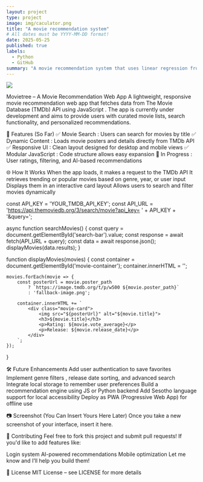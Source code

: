 ```yaml
---
layout: project
type: project
image: img/caculator.png
title: "A movie recommendation system"
# All dates must be YYYY-MM-DD format!
date: 2025-05-25
published: true
labels:
  - Python
  - GitHub
summary: "A movie recommendation system that uses linear regression from Scikit-learn."
---
```


<img class="img-fluid" src="../img/Screenshot.png">


Movietree – A Movie Recommendation Web App
A lightweight, responsive movie recommendation web app that fetches data from The Movie Database (TMDb) API using JavaScript . The app is currently under development and aims to provide users with curated movie lists, search functionality, and personalized recommendations.

🧩 Features (So Far)
✅ Movie Search : Users can search for movies by title
✅ Dynamic Content : Loads movie posters and details directly from TMDb API
✅ Responsive UI : Clean layout designed for desktop and mobile views
✅ Modular JavaScript : Code structure allows easy expansion
🚧 In Progress : User ratings, filtering, and AI-based recommendations

🌐 How It Works
When the app loads, it makes a request to the TMDb API
It retrieves trending or popular movies based on genre, year, or user input
Displays them in an interactive card layout
Allows users to search and filter movies dynamically

const API_KEY = 'YOUR_TMDB_API_KEY';
const API_URL = 'https://api.themoviedb.org/3/search/movie?api_key= ' + API_KEY + '&query=';

async function searchMovies() {
    const query = document.getElementById('search-bar').value;
    const response = await fetch(API_URL + query);
    const data = await response.json();
    displayMovies(data.results);
}

function displayMovies(movies) {
    const container = document.getElementById('movie-container');
    container.innerHTML = '';
    
    movies.forEach(movie => {
        const posterUrl = movie.poster_path 
            ? `https://image.tmdb.org/t/p/w500 ${movie.poster_path}` 
            : 'fallback-image.png';

        container.innerHTML += `
            <div class="movie-card">
                <img src="${posterUrl}" alt="${movie.title}">
                <h3>${movie.title}</h3>
                <p>Rating: ${movie.vote_average}</p>
                <p>Release: ${movie.release_date}</p>
            </div>
        `;
    });
}

🛠️ Future Enhancements
Add user authentication to save favorites
Implement genre filters , release date sorting, and advanced search
Integrate local storage to remember user preferences
Build a recommendation engine using JS or Python backend
Add Sesotho language support for local accessibility
Deploy as PWA (Progressive Web App) for offline use

📷 Screenshot (You Can Insert Yours Here Later)
Once you take a new screenshot of your interface, insert it here. 

🙌 Contributing
Feel free to fork this project and submit pull requests!
If you'd like to add features like:

Login system
AI-powered recommendations
Mobile optimization
Let me know and I’ll help you build them!

📝 License
MIT License – see LICENSE for more details
